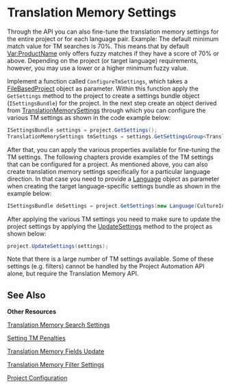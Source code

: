 Translation Memory Settings
==

Through the API you can also fine-tune the translation memory settings for the entire project or for each language pair. Example: The default minimum match value for TM searches is 70%. This means that by default <Var:ProductName> only offers fuzzy matches if they have a score of 70% or above. Depending on the project (or target language) requirements, however, you may use a lower or a higher minimum fuzzy value.

Implement a function called ```ConfigureTmSettings```, which takes a [FileBasedProject](../../../api/projectautomation/Sdl.ProjectAutomation.FileBased.FileBasedProject.yml) object as parameter. Within this function apply the ```GetSettings``` method to the project to create a settings bundle object (```ISettingsBundle```) for the project. In the next step create an object derived from [TranslationMemorySettings](../../../api/projectautomation/Sdl.ProjectAutomation.Settings.TranslationMemorySettings.yml) through which you can configure the various TM settings as shown in the code example below:

```CS
ISettingsBundle settings = project.GetSettings();
TranslationMemorySettings tmSettings = settings.GetSettingsGroup<TranslationMemorySettings>();
```
After that, you can apply the various properties available for fine-tuning the TM settings. The following chapters provide examples of the TM settings that can be configured for a project.
As mentioned above, you can also create translation memory settings specifically for a particular language direction. In that case you need to provide a [Language](../../../api/core/Sdl.Core.Globalization.Language.yml) object as parameter when creating the target language-specific settings bundle as shown in the example below:

```CS
ISettingsBundle deSettings = project.GetSettings(new Language(CultureInfo.GetCultureInfo("de-DE")));
```

After applying the various TM settings you need to make sure to update the project settings by applying the [UpdateSettings](../../../api/projectautomation/Sdl.ProjectAutomation.FileBased.FileBasedProject.yml#Sdl_ProjectAutomation_FileBased_FileBasedProject_UpdateSettings_Sdl_Core_Globalization_Language_Sdl_Core_Settings_ISettingsBundle_) method to the project as shown below:

```CS
project.UpdateSettings(settings);
```

Note that there is a large number of TM settings available. Some of these settings (e.g. filters) cannot be handled by the Project Automation API alone, but require the Translation Memory API.

See Also
--

**Other Resources**

[Translation Memory Search Settings](translation_memory_search_settings.md)

[Setting TM Penalties](setting_tm_penalties.md)

[Translation Memory Fields Update](translation_memory_field_update.md)

[Translation Memory Filter Settings](translation_memory_filter_settings.md)

[Project Configuration](..\project_configuration.md)